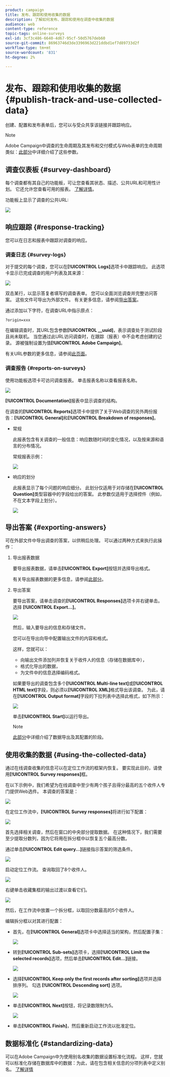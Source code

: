```yaml
---
product: campaign
title: 发布、跟踪和使用收集的数据
description: 了解如何发布、跟踪和使用在调查中收集的数据
audience: web
content-type: reference
topic-tags: online-surveys
exl-id: 3cf3c486-6640-4d67-95cf-50d5767deb60
source-git-commit: 86963746d3de3396963d221ddbd1ef7d89733d2f
workflow-type: tm+mt
source-wordcount: '831'
ht-degree: 2%

---
```


# 发布、跟踪和使用收集的数据{#publish-track-and-use-collected-data}

创建、配置和发布表单后，您可以与受众共享该链接并跟踪响应。

>[!NOTE]
>
>Adobe Campaign中调查的生命周期及其发布和交付模式与Web表单的生命周期类似：[此部分](../../web/using/about-web-forms.md)中详细介绍了这些参数。

## 调查仪表板 {#survey-dashboard}

每个调查都有其自己的功能板，可让您查看其状态、描述、公共URL和可用性计划。 它还允许您查看可用的报表。 [了解详情](#reports-on-surveys)。

功能板上显示了调查的公共URL:

![](assets/survey_public_url.png)

## 响应跟踪 {#response-tracking}

您可以在日志和报表中跟踪对调查的响应。

### 调查日志 {#survey-logs}

对于提交的每个调查，您可以在&#x200B;**[!UICONTROL Logs]**&#x200B;选项卡中跟踪响应。 此选项卡显示已完成调查的用户列表及其来源：

![](assets/s_ncs_admin_survey_logs.png)

双击某行，以显示答复者填写的调查表单。 您可以全面浏览调查并完整访问答案。 这些文件可导出为外部文件。 有关更多信息，请参阅[导出答案](#exporting-answers)。

通过添加以下字符，在调查URL中指示原点：

```
?origin=xxx
```

在编辑调查时，其URL包含参数&#x200B;**[!UICONTROL __uuid]**，表示调查处于测试阶段且尚未联机。 当您通过此URL访问调查时，在跟踪（报表）中不会考虑创建的记录。 源被强制设置为值&#x200B;**[!UICONTROL Adobe Campaign]**。

有关URL参数的更多信息，请参阅[此页面](../../web/using/defining-web-forms-properties.md#form-url-parameters)。

### 调查报告 {#reports-on-surveys}

使用功能板选项卡可访问调查报表。 单击报表名称以查看报表名称。

![](assets/s_ncs_admin_survey_report_doc.png)

**[!UICONTROL Documentation]**&#x200B;报表中显示调查的结构。

在调查的&#x200B;**[!UICONTROL Reports]**&#x200B;选项卡中提供了关于Web调查的另外两份报告：**[!UICONTROL General]**&#x200B;和&#x200B;**[!UICONTROL Breakdown of responses]**。

* 常规

   此报表包含有关调查的一般信息：响应数随时间的变化情况，以及按来源和语言的分布情况。

   常规报表示例：

   ![](assets/s_ncs_admin_survey_report_0.png)

* 响应的划分

   此报表显示了每个问题的响应细分。 此划分仅适用于对存储在&#x200B;**[!UICONTROL Question]**&#x200B;类型容器中的字段给出的答案。 此参数仅适用于选择控件（例如，不在文本字段上划分）。

   ![](assets/s_ncs_admin_survey_report_2.png)

## 导出答案 {#exporting-answers}

可在外部文件中导出调查的答案，以供稍后处理。 可以通过两种方式来执行此操作：

1. 导出报表数据

   要导出报表数据，请单击&#x200B;**[!UICONTROL Export]**&#x200B;按钮并选择导出格式。

   有关导出报表数据的更多信息，请参阅[此部分](../../reporting/using/about-reports-creation-in-campaign.md)。

1. 导出答案

   要导出答案，请单击调查的&#x200B;**[!UICONTROL Responses]**&#x200B;选项卡并右键单击。 选择 **[!UICONTROL Export...]**。

   ![](assets/s_ncs_admin_survey_logs_export_menu.png)

   然后，输入要导出的信息和存储文件。

   您可以在导出向导中配置输出文件的内容和格式。

   这样，您就可以：

   * 向输出文件添加列并恢复关于收件人的信息（存储在数据库中），
   * 格式化导出的数据，
   * 为文件中的信息选择编码格式。

   如果要导出的调查包含多个&#x200B;**[!UICONTROL Multi-line text]**&#x200B;或&#x200B;**[!UICONTROL HTML text]**&#x200B;字段，则必须以&#x200B;**[!UICONTROL XML]**&#x200B;格式导出该调查。 为此，请在&#x200B;**[!UICONTROL Output format]**&#x200B;字段的下拉列表中选择此格式，如下所示：

   ![](assets/s_ncs_admin_survey_logs_export_xml.png)

   单击&#x200B;**[!UICONTROL Start]**&#x200B;以运行导出。

   >[!NOTE]
   >
   >[此部分](../../platform/using/about-generic-imports-exports.md)中详细介绍了数据导出及其配置的阶段。

## 使用收集的数据 {#using-the-collected-data}

通过在线调查收集的信息可以在定位工作流的框架内恢复。 要实现此目的，请使用&#x200B;**[!UICONTROL Survey responses]**&#x200B;框。

在以下示例中，我们希望为在线调查中至少有两个孩子且得分最高的五个收件人专门提供Web选件。 本调查的答案是：

![](assets/s_ncs_admin_survey_responses_wf_box_4.png)

在定位工作流中，**[!UICONTROL Survey responses]**&#x200B;将进行如下配置：

![](assets/s_ncs_admin_survey_responses_wf_box_1.png)

首先选择相关调查，然后在窗口的中央部分提取数据。 在这种情况下，我们需要至少提取分数列，因为它将用在拆分框中以恢复五个最高分数。

通过单击&#x200B;**[!UICONTROL Edit query...]**&#x200B;链接指示答案的筛选条件。

![](assets/s_ncs_admin_survey_responses_wf_box_2.png)

启动定位工作流。 查询取回了8个收件人。

![](assets/s_ncs_admin_survey_responses_wf_box_5.png)

右键单击收藏集框的输出过渡以查看它们。

![](assets/s_ncs_admin_survey_responses_wf_box_6.png)

然后，在工作流中放置一个拆分框，以取回分数最高的5个收件人。

编辑拆分框以对其进行配置：

* 首先，在&#x200B;**[!UICONTROL General]**&#x200B;选项卡中选择适当的架构，然后配置子集：

   ![](assets/s_ncs_admin_survey_responses_wf_box_6b.png)

* 转到&#x200B;**[!UICONTROL Sub-sets]**&#x200B;选项卡，选择&#x200B;**[!UICONTROL Limit the selected records]**&#x200B;选项，然后单击&#x200B;**[!UICONTROL Edit...]**&#x200B;链接。

   ![](assets/s_ncs_admin_survey_responses_wf_box_7.png)

* 选择&#x200B;**[!UICONTROL Keep only the first records after sorting]**&#x200B;选项并选择排序列。 勾选 **[!UICONTROL Descending sort]** 选项。

   ![](assets/s_ncs_admin_survey_responses_wf_box_8.png)

* 单击&#x200B;**[!UICONTROL Next]**&#x200B;按钮，将记录数限制为5。

   ![](assets/s_ncs_admin_survey_responses_wf_box_9.png)

* 单击&#x200B;**[!UICONTROL Finish]**，然后重新启动工作流以批准定位。

## 数据标准化 {#standardizing-data}

可以在Adobe Campaign中为使用别名收集的数据设置标准化流程。 这样，您就可以标准化存储在数据库中的数据：为此，请在包含相关信息的分项列表中定义别名。 [了解详情](../../platform/using/managing-enumerations.md#about-enumerations)
